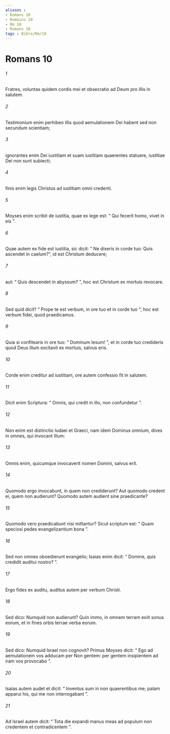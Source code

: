 ```yaml
---
aliases : 
- Romans 10
- Romains 10
- Rm 10
- Romans 10
tags : Bible/Rm/10
---
```


# Romans 10

###### 1
Fratres, voluntas quidem cordis mei et obsecratio ad Deum pro illis in salutem. 
###### 2
Testimonium enim perhibeo illis quod aemulationem Dei habent sed non secundum scientiam; 
###### 3
ignorantes enim Dei iustitiam et suam iustitiam quaerentes statuere, iustitiae Dei non sunt subiecti; 
###### 4
finis enim legis Christus ad iustitiam omni credenti.
###### 5
Moyses enim scribit de iustitia, quae ex lege est: “ Qui fecerit homo, vivet in eis ”. 
###### 6
Quae autem ex fide est iustitia, sic dicit: “ Ne dixeris in corde tuo: Quis ascendet in caelum?”, id est Christum deducere; 
###### 7
aut: “ Quis descendet in abyssum? ”, hoc est Christum ex mortuis revocare. 
###### 8
Sed quid dicit? “ Prope te est verbum, in ore tuo et in corde tuo ”; hoc est verbum fidei, quod praedicamus. 
###### 9
Quia si confitearis in ore tuo: “ Dominum Iesum! ”, et in corde tuo credideris quod Deus illum excitavit ex mortuis, salvus eris. 
###### 10
Corde enim creditur ad iustitiam, ore autem confessio fit in salutem. 
###### 11
Dicit enim Scriptura: “ Omnis, qui credit in illo, non confundetur ”.
###### 12
Non enim est distinctio Iudaei et Graeci, nam idem Dominus omnium, dives in omnes, qui invocant illum:
###### 13
Omnis enim, quicumque invocaverit nomen Domini, salvus erit.
###### 14
Quomodo ergo invocabunt, in quem non crediderunt? Aut quomodo credent ei, quem non audierunt? Quomodo autem audient sine praedicante? 
###### 15
Quomodo vero praedicabunt nisi mittantur? Sicut scriptum est: “ Quam speciosi pedes evangelizantium bona ”.
###### 16
Sed non omnes oboedierunt evangelio; Isaias enim dicit: “ Domine, quis credidit auditui nostro? ”. 
###### 17
Ergo fides ex auditu, auditus autem per verbum Christi.
###### 18
Sed dico: Numquid non audierunt? Quin immo, in omnem terram exiit sonus eorum, et in fines orbis terrae verba eorum.
###### 19
Sed dico: Numquid Israel non cognovit? Primus Moyses dicit: “ Ego ad aemulationem vos adducam per Non gentem: per gentem insipientem ad iram vos provocabo ”.
###### 20
Isaias autem audet et dicit: “ Inventus sum in non quaerentibus me; palam apparui his, qui me non interrogabant ”.
###### 21
Ad Israel autem dicit: “ Tota die expandi manus meas ad populum non credentem et contradicentem ”.
